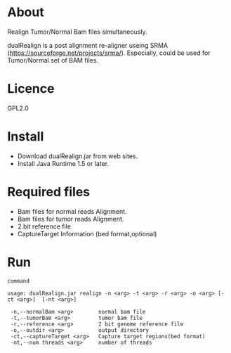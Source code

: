 # About

Realign Tumor/Normal Bam files  simultaneously.

dualRealign is a post alignment re-aligner useing SRMA (https://sourceforge.net/projects/srma/).
Especially, could be used for Tumor/Normal set of BAM files.   

# Licence

 GPL2.0


# Install

- Download dualRealign.jar from web sites.
- Install Java Runtime 1.5 or later.

# Required files

- Bam files for normal reads Alignment.
- Bam files for tumor reads Alignment.
- 2.bit reference file
- CaptureTarget Information (bed format,optional)


# Run


```
command

usage: dualRealign.jar realign -n <arg> -t <arg> -r <arg> -o <arg> [-ct <arg>]  [-nt <arg>]
 
 -n,--normalBam <arg>        normal bam file
 -t,--tumorBam <arg>         tumor bam file
 -r,--reference <arg>        2 bit genome reference file
 -o,--outdir <arg>           output directory
 -ct,--captureTarget <arg>   Capture target regions(bed format)
 -nt,--num threads <arg>     number of threads
